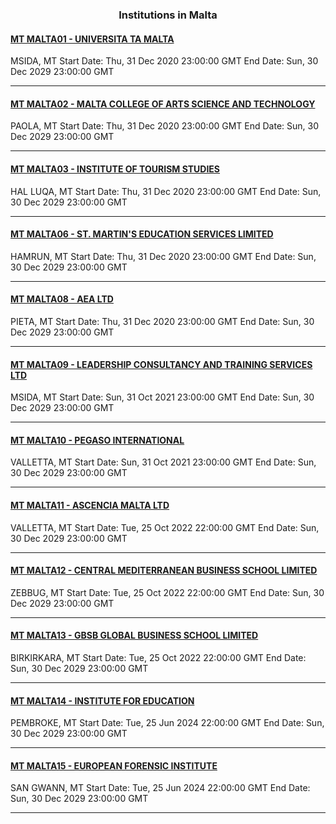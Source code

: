 <h3 align="center">Institutions in Malta</h3>

<h4><a href="//www.um.edu.mt">MT MALTA01 - UNIVERSITA TA MALTA</a></h4>
MSIDA, MT
Start Date: Thu, 31 Dec 2020 23:00:00 GMT
End Date: Sun, 30 Dec 2029 23:00:00 GMT

---
<h4><a href="//www.mcast.edu.mt">MT MALTA02 - MALTA COLLEGE OF ARTS SCIENCE AND TECHNOLOGY</a></h4>
PAOLA, MT
Start Date: Thu, 31 Dec 2020 23:00:00 GMT
End Date: Sun, 30 Dec 2029 23:00:00 GMT

---
<h4><a href="//www.its.edu.mt">MT MALTA03 - INSTITUTE OF TOURISM STUDIES</a></h4>
HAL LUQA, MT
Start Date: Thu, 31 Dec 2020 23:00:00 GMT
End Date: Sun, 30 Dec 2029 23:00:00 GMT

---
<h4><a href="//www.stmartins.edu">MT MALTA06 - ST. MARTIN'S EDUCATION SERVICES LIMITED</a></h4>
HAMRUN, MT
Start Date: Thu, 31 Dec 2020 23:00:00 GMT
End Date: Sun, 30 Dec 2029 23:00:00 GMT

---
<h4><a href="//www.aea.academy">MT MALTA08 - AEA LTD</a></h4>
PIETA, MT
Start Date: Thu, 31 Dec 2020 23:00:00 GMT
End Date: Sun, 30 Dec 2029 23:00:00 GMT

---
<h4><a href="//www.maltaleadershipinstitute.com">MT MALTA09 - LEADERSHIP CONSULTANCY AND TRAINING SERVICES LTD</a></h4>
MSIDA, MT
Start Date: Sun, 31 Oct 2021 23:00:00 GMT
End Date: Sun, 30 Dec 2029 23:00:00 GMT

---
<h4><a href="//www.pegasointernational.eu">MT MALTA10 - PEGASO INTERNATIONAL</a></h4>
VALLETTA, MT
Start Date: Sun, 31 Oct 2021 23:00:00 GMT
End Date: Sun, 30 Dec 2029 23:00:00 GMT

---
<h4><a href="https://www.ascencia-international.com/">MT MALTA11 - ASCENCIA MALTA LTD</a></h4>
VALLETTA, MT
Start Date: Tue, 25 Oct 2022 22:00:00 GMT
End Date: Sun, 30 Dec 2029 23:00:00 GMT

---
<h4><a href="https://cmbs.edu.mt/">MT MALTA12 - CENTRAL MEDITERRANEAN BUSINESS SCHOOL LIMITED</a></h4>
ZEBBUG, MT
Start Date: Tue, 25 Oct 2022 22:00:00 GMT
End Date: Sun, 30 Dec 2029 23:00:00 GMT

---
<h4><a href="//www.global-business-school.org">MT MALTA13 - GBSB GLOBAL BUSINESS SCHOOL LIMITED</a></h4>
BIRKIRKARA, MT
Start Date: Tue, 25 Oct 2022 22:00:00 GMT
End Date: Sun, 30 Dec 2029 23:00:00 GMT

---
<h4><a href="http://education.gov.mt/en/Pages/educ.aspx">MT MALTA14 - INSTITUTE FOR EDUCATION</a></h4>
PEMBROKE, MT
Start Date: Tue, 25 Jun 2024 22:00:00 GMT
End Date: Sun, 30 Dec 2029 23:00:00 GMT

---
<h4><a href="//www.eufor.eu">MT MALTA15 - EUROPEAN FORENSIC INSTITUTE</a></h4>
SAN GWANN, MT
Start Date: Tue, 25 Jun 2024 22:00:00 GMT
End Date: Sun, 30 Dec 2029 23:00:00 GMT

---